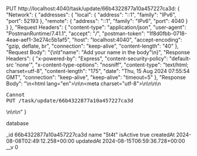 

PUT http://localhost:4040/task/update/66b4322877a10a457227ca3d: {
  "Network": {
    "addresses": {
      "local": {
        "address": "::1",
        "family": "IPv6",
        "port": 52193
      },
      "remote": {
        "address": "::1",
        "family": "IPv6",
        "port": 4040
      }
    }
  },
  "Request Headers": {
    "content-type": "application/json",
    "user-agent": "PostmanRuntime/7.41.1",
    "accept": "*/*",
    "postman-token": "1f8d0fbb-0718-4eae-aef1-3e274c5b1af5",
    "host": "localhost:4040",
    "accept-encoding": "gzip, deflate, br",
    "connection": "keep-alive",
    "content-length": "40"
  },
  "Request Body": "{\n\t\"name\": \"Add your name in the body\"\n}",
  "Response Headers": {
    "x-powered-by": "Express",
    "content-security-policy": "default-src 'none'",
    "x-content-type-options": "nosniff",
    "content-type": "text/html; charset=utf-8",
    "content-length": "175",
    "date": "Thu, 15 Aug 2024 07:55:54 GMT",
    "connection": "keep-alive",
    "keep-alive": "timeout=5"
  },
  "Response Body": "<!DOCTYPE html>\n<html lang=\"en\">\n<head>\n<meta charset=\"utf-8\">\n<title>Error</title>\n</head>\n<body>\n<pre>Cannot PUT /task/update/66b4322877a10a457227ca3d</pre>\n</body>\n</html>\n"
}

database 

_id
66b4322877a10a457227ca3d
name
"5t4t"
isActive
true
createdAt
2024-08-08T02:49:12.258+00:00
updatedAt
2024-08-15T06:59:36.728+00:00
__v
0
